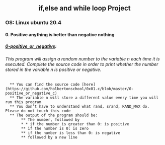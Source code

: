 ## <div align="center">if,else and while loop Project</div>
### OS: Linux ubuntu 20.4

#### 0. Positive anything is better than negative nothing
##### [0-positive_or_negative](https://github.com/mideactive/alx-low_level_programming/blob/master/0x01-variables_if_else_while/0-positive_or_negative.c):

###### This program will assign a random number to the variable n each time it is executed. Complete the source code in order to print whether the number          stored in the variable n is positive or negative.

      ** You can find the source code [here](https://github.com/holbertonschool/0x01.c/blob/master/0-positive_or_negative_c)
      ** The variable n will store a different value every time you will run this program
      ** You don’t have to understand what rand, srand, RAND_MAX do. Please do not touch this code
      ** The output of the program should be:
           ** The number, followed by
           * * if the number is greater than 0: is positive
           ** if the number is 0: is zero
           ** if the number is less than 0: is negative
           ** followed by a new line
